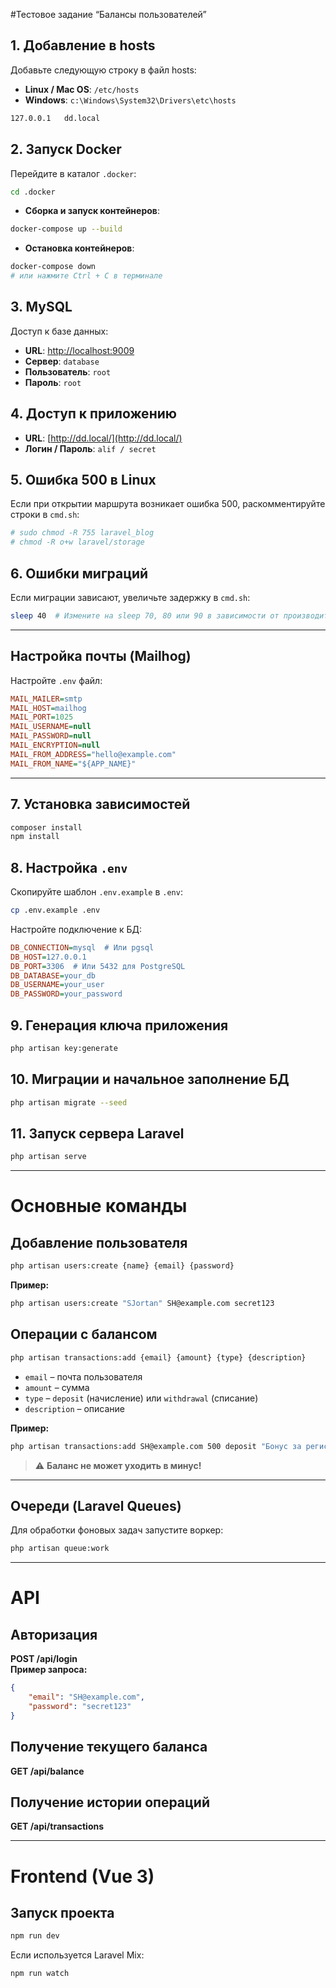 #Тестовое задание
“Балансы пользователей”

## 1. Добавление в hosts
Добавьте следующую строку в файл hosts:
- **Linux / Mac OS**: `/etc/hosts`
- **Windows**: `c:\Windows\System32\Drivers\etc\hosts`

```sh
127.0.0.1   dd.local
```

## 2. Запуск Docker
Перейдите в каталог `.docker`:
```sh
cd .docker
```

- **Сборка и запуск контейнеров**:
```sh
docker-compose up --build
```
- **Остановка контейнеров**:
```sh
docker-compose down
# или нажмите Ctrl + C в терминале
```

## 3. MySQL
Доступ к базе данных:
- **URL**: [http://localhost:9009](http://localhost:9009)
- **Сервер**: `database`
- **Пользователь**: `root`
- **Пароль**: `root`

## 4. Доступ к приложению
- **URL**: [http://dd.local/](http://dd.local/)
- **Логин / Пароль**: `alif / secret`

## 5. Ошибка 500 в Linux
Если при открытии маршрута возникает ошибка 500, раскомментируйте строки в `cmd.sh`:
```sh
# sudo chmod -R 755 laravel_blog
# chmod -R o+w laravel/storage
```

## 6. Ошибки миграций
Если миграции зависают, увеличьте задержку в `cmd.sh`:
```sh
sleep 40  # Измените на sleep 70, 80 или 90 в зависимости от производительности системы
```

---

## Настройка почты (Mailhog)
Настройте `.env` файл:
```ini
MAIL_MAILER=smtp
MAIL_HOST=mailhog
MAIL_PORT=1025
MAIL_USERNAME=null
MAIL_PASSWORD=null
MAIL_ENCRYPTION=null
MAIL_FROM_ADDRESS="hello@example.com"
MAIL_FROM_NAME="${APP_NAME}"
```

---

## 7. Установка зависимостей
```sh
composer install
npm install
```

## 8. Настройка `.env`
Скопируйте шаблон `.env.example` в `.env`:
```sh
cp .env.example .env
```
Настройте подключение к БД:
```ini
DB_CONNECTION=mysql  # Или pgsql
DB_HOST=127.0.0.1
DB_PORT=3306  # Или 5432 для PostgreSQL
DB_DATABASE=your_db
DB_USERNAME=your_user
DB_PASSWORD=your_password
```

## 9. Генерация ключа приложения
```sh
php artisan key:generate
```

## 10. Миграции и начальное заполнение БД
```sh
php artisan migrate --seed
```

## 11. Запуск сервера Laravel
```sh
php artisan serve
```

---

# Основные команды

## Добавление пользователя
```sh
php artisan users:create {name} {email} {password}
```
**Пример:**
```sh
php artisan users:create "SJortan" SH@example.com secret123
```

## Операции с балансом
```sh
php artisan transactions:add {email} {amount} {type} {description}
```
- `email` – почта пользователя
- `amount` – сумма
- `type` – `deposit` (начисление) или `withdrawal` (списание)
- `description` – описание

**Пример:**
```sh
php artisan transactions:add SH@example.com 500 deposit "Бонус за регистрацию"
```
> ⚠ **Баланс не может уходить в минус!**

---

## Очереди (Laravel Queues)
Для обработки фоновых задач запустите воркер:
```sh
php artisan queue:work
```

---

# API

## Авторизация
**POST /api/login**  
**Пример запроса:**
```json
{
    "email": "SH@example.com",
    "password": "secret123"
}
```

## Получение текущего баланса
**GET /api/balance**

## Получение истории операций
**GET /api/transactions**

---

# Frontend (Vue 3)

## Запуск проекта
```sh
npm run dev
```
Если используется Laravel Mix:
```sh
npm run watch
```

